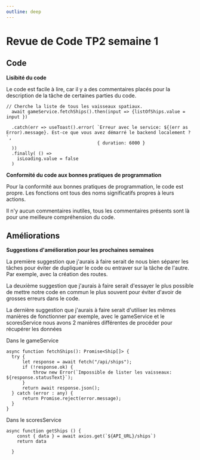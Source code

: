 ```yaml
---
outline: deep
---
```


# Revue de Code TP2 semaine 1

## Code

**Lisibité du code**

Le code est facile à lire, car il y a des commentaires placés pour
la description de la tâche de certaines parties du code.

```
// Cherche la liste de tous les vaisseaux spatiaux.
  await gameService.fetchShips().then(input => {listOfShips.value = input })

  .catch(err => useToast().error( `Erreur avec le service: ${(err as Error).message}. Est-ce que vous avez démarré le backend localement ?`,
                                  { duration: 6000 }
  ))
  .finally( () =>
    isLoading.value = false
  )

```

**Conformité du code aux bonnes pratiques de programmation**

Pour la conformité aux bonnes pratiques de programmation, le code est propre.
Les fonctions ont tous des noms significatifs propres à leurs actions.

Il n'y aucun commentaires inutiles, tous les commentaires présents
sont là pour une meilleure compréhension du code.

## Améliorations

**Suggestions d'amélioration pour les prochaines semaines**

La première suggestion que j'aurais à faire serait de nous bien séparer les tâches pour éviter de dupliquer le code ou entraver sur la
tâche de l'autre.
Par exemple, avec la création des routes.

La deuxième suggestion que j'aurais à faire serait d'essayer le plus possible de mettre notre code en commun le plus souvent pour éviter d'avoir de grosses erreurs dans le code.

La dernière suggestion que j'aurais à faire serait d'utiliser les mêmes manières de fonctionner par exemple, avec le gameService et le scoresService nous avons 2 manières différentes de procéder pour récupérer les données

Dans le gameService

```
async function fetchShips(): Promise<Ship[]> {
  try {
      let response = await fetch("/api/ships");
      if (!response.ok) {
          throw new Error(`Impossible de lister les vaisseaux: ${response.statusText}`);
      }
      return await response.json();
  } catch (error : any) {
      return Promise.reject(error.message);
  }
}

```

Dans le scoresService

```
async function getShips () {
    const { data } = await axios.get(`${API_URL}/ships`)
    return data

  }
```
